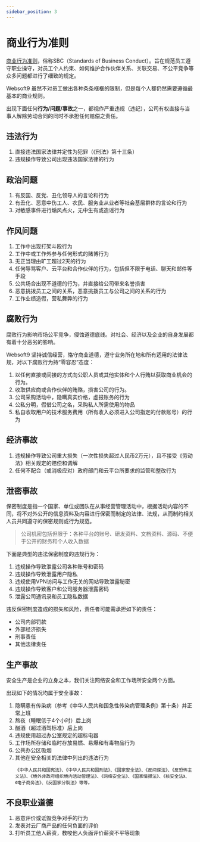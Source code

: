 ```yaml
---
sidebar_position: 3
---
```


# 商业行为准则

[商业行为准则](https://baike.baidu.com/item/商业行为准则/10325968)，俗称SBC（Standards of Business Conduct）。旨在规范员工遵守职业操守，对员工个人约束、如何维护合作伙伴关系、关联交易、不公平竞争等众多问题都进行了细致的规定。

Websoft9 虽然不对员工做出各种条条框框的限制，但是每个人都仍然需要遵循最基本的商业规则。  

出现下面任何**行为/问题/事故**之一，都视作严重违规（违纪），公司有权直接与当事人解除劳动合同的同时不承担任何赔偿之责任。

## 违法行为

1. 直接违法国家法律并定性为犯罪（《刑法》第十三条）
2. 违规操作导致公司出现违法国家法律的行为

## 政治问题

1. 有反国、反党、丑化领导人的言论和行为
2. 有丑化、恶意中伤工人、农民、服务业从业者等社会基层群体的言论和行为
3. 对敏感事件进行煽风点火，无中生有或造谣行为

## 作风问题

1. 工作中出现打架斗殴行为
2. 工作中或工作外参与任何形式的赌博行为
3. 无正当理由旷工超过2天的行为
4. 任何辱骂客户、云平台和合作伙伴的行为，包括但不限于电话、聊天和邮件等手段
5. 公共场合出现不道德的行为，并直接给公司带来名誉损害
6. 恶意挑拨员工之间的关系，恶意挑拨员工与公司之间的关系的行为
7. 工作业绩造假，营私舞弊的行为

## 腐败行为

腐败行为影响市场公平竞争，侵蚀道德底线。对社会、经济以及企业的自身发展都有着十分恶劣的影响。  

Websoft9 坚持诚信经营，恪守商业道德，遵守业务所在地和所有适用的法律法规，对以下腐败行为持“零容忍”态度：

1. 以任何直接或间接的方式向公职人员或其他实体和个人行贿以获取商业机会的行为。
2. 收取供应商或合作伙伴的贿赂，损害公司的行为。
3. 公司采购活动中，隐瞒真实价格，虚报账务的行为
4. 公私分明，假借公司之名，采购私人所需使用的物品
5. 私自收取用户的技术服务费用（所有收入必须进入公司指定的付款账号）的行为

## 经济事故

1. 违规操作导致公司重大损失（一次性损失超过人民币2万元），且不接受《劳动法》相关规定的赔偿和调解
2. 任何不配合（或消极应对）政府部门和云平台所要求的监管和整改行为

## 泄密事故

保密制度是指一个国家、单位或团队在从事经营管理活动中，根据活动内容的不同，将不对外公开的信息资料及内容进行保密而制定的法律、法规，从而制约相关人员共同遵守的保密规则或行为规范。

> 公司机密包括但限于：各种平台的账号、研发资料、文档资料、源码、不便于公开的财务和个人收入数据

下面是典型的违法保密制度的违规行为：  

1. 违规操作导致泄露公司各种账号和密码
2. 违规操作导致泄露用户隐私
3. 违规使用VPN访问与工作无关的网站导致泄露秘密
4. 违规操作导致客户和公司服务器泄露密码
5. 泄露公司通讯录和员工隐私数据


违反保密制度造成的损失和风险，责任者可能需承担如下的责任：

* 公司内部罚款
* 外部经济损失
* 刑事责任
* 其他法律责任

## 生产事故

安全生产是企业的立身之本，我们关注网络安全和工作场所安全两个方面。  

出现如下的情况均属于安全事故：  

1. 隐瞒患有传染病（参考《中华人民共和国急性传染病管理条例》第十条）并正常上班
2. 熬夜（睡眠低于4个小时）后上岗
3. 酗酒（超过酒驾标准）后上岗
4. 违规使用超过办公室规定的超标电器
5. 工作场所存储和临时存放易燃、易爆和有毒物品行为
6. 公共办公区吸烟
7. 其他在安全相关的法律中列出的违法行为
   ```
   《中华人民共和国宪法》、《中华人民共和国刑法》、《国家安全法》、《反间谍法》、《反恐怖主义法》、《境外非政府组织境内活动管理法》、《网络安全法》、《国家情报法》、《核安全法》、《电子商务法》、《反国家分裂法》等等。
   ```

## 不良职业道德

1. 恶意评价或诋毁竞争对手的行为
2. 发表对云厂商产品的任何负面的评价
3. 打听员工他人薪资，教唆他人负面评价薪资不平等现象